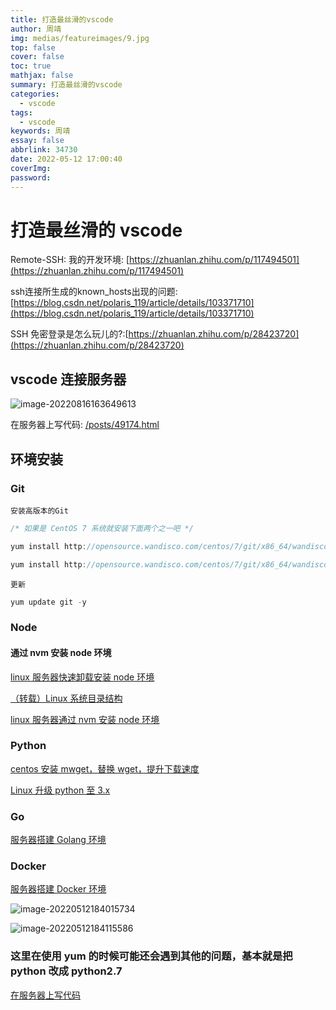 ```yaml
---
title: 打造最丝滑的vscode
author: 周靖
img: medias/featureimages/9.jpg
top: false
cover: false
toc: true
mathjax: false
summary: 打造最丝滑的vscode
categories:
  - vscode
tags:
  - vscode
keywords: 周靖
essay: false
abbrlink: 34730
date: 2022-05-12 17:00:40
coverImg:
password:
---
```


# 打造最丝滑的 vscode

Remote-SSH: 我的开发环境: [https://zhuanlan.zhihu.com/p/117494501](https://zhuanlan.zhihu.com/p/117494501)

ssh连接所生成的known_hosts出现的问题: [https://blog.csdn.net/polaris_119/article/details/103371710](https://blog.csdn.net/polaris_119/article/details/103371710)

SSH 免密登录是怎么玩儿的?:[https://zhuanlan.zhihu.com/p/28423720](https://zhuanlan.zhihu.com/p/28423720)

## vscode 连接服务器

![image-20220816163649613](https://qiniuyun.code520.com.cn/images/image-20220816163649613.png)

在服务器上写代码: [/posts/49174.html](/posts/49174.html)

## 环境安装

### Git

`安装高版本的Git`

```js
/* 如果是 CentOS 7 系统就安装下面两个之一吧 */

yum install http://opensource.wandisco.com/centos/7/git/x86_64/wandisco-git-release-7-1.noarch.rpm -y

yum install http://opensource.wandisco.com/centos/7/git/x86_64/wandisco-git-release-7-2.noarch.rpm -y
```

`更新`

```js
yum update git -y
```

### Node

#### 通过 nvm 安装 node 环境

[linux 服务器快速卸载安装 node 环境](https://www.cnblogs.com/taohuaya/p/15413408.html)

[（转载）Linux 系统目录结构](https://juejin.cn/post/6844904143270707213)

[linux 服务器通过 nvm 安装 node 环境](https://juejin.cn/post/6844904143224602632)

### Python

[centos 安装 mwget，替换 wget，提升下载速度](https://blog.csdn.net/xiongzaiabc/article/details/104841533)

[Linux 升级 python 至 3.x](https://www.cnblogs.com/marvin-wen/p/13066152.html)

### Go

[服务器搭建 Golang 环境](https://blog.code520.com.cn/posts/28507.html)

### Docker

[服务器搭建 Docker 环境](https://blog.code520.com.cn/posts/17870.html)

![image-20220512184015734](https://qiniuyun.code520.com.cn/images/image-20220512184015734.png)

![image-20220512184115586](https://qiniuyun.code520.com.cn/images/image-20220512184115586.png)

### 这里在使用 yum 的时候可能还会遇到其他的问题，基本就是把 python 改成 python2.7

[在服务器上写代码](https://blog.code520.com.cn/posts/49174.html)
